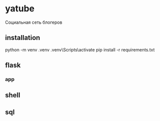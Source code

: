 # yatube
Социальная сеть блогеров

## installation
python -m venv .venv
.venv\Scripts\activate
pip install -r requirements.txt

## flask


### app


## shell


## sql

